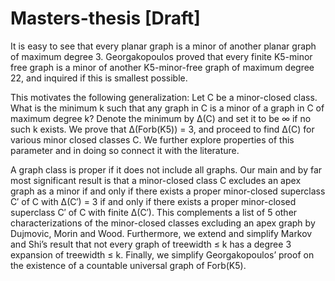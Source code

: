 # Masters-thesis [Draft]

It is easy to see that every planar graph is a minor of another planar graph
of maximum degree 3. Georgakopoulos proved that every finite K5-minor
free graph is a minor of another K5-minor-free graph of maximum degree
22, and inquired if this is smallest possible.

This motivates the following generalization: Let C be a minor-closed class.
What is the minimum k such that any graph in C is a minor of a graph in
C of maximum degree k? Denote the minimum by ∆(C) and set it to be ∞
if no such k exists. We prove that ∆(Forb(K5)) = 3, and proceed to find
∆(C) for various minor closed classes C. We further explore properties of
this parameter and in doing so connect it with the literature.

A graph class is proper if it does not include all graphs. Our main and
by far most significant result is that a minor-closed class C excludes an
apex graph as a minor if and only if there exists a proper minor-closed
superclass C′ of C with ∆(C′) = 3 if and only if there exists a proper
minor-closed superclass C′ of C with finite ∆(C′). This complements
a list of 5 other characterizations of the minor-closed classes excluding
an apex graph by Dujmovic, Morin and Wood. Furthermore, we extend
and simplify Markov and Shi’s result that not every graph of treewidth
≤ k has a degree 3 expansion of treewidth ≤ k. Finally, we simplify
Georgakopoulos’ proof on the existence of a countable universal graph of
Forb(K5).
